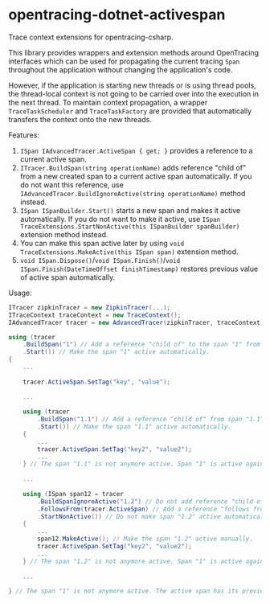 # opentracing-dotnet-activespan
Trace context extensions for opentracing-csharp.

This library provides wrappers and extension methods around OpenTracing interfaces which can be used for propagating the current tracing `Span` throughout the application without changing the application's code.

 However, if the application is starting new threads or is using thread pools, the thread-local context is not going to be carried over into the execution in the next thread. To maintain context propagation, a wrapper `TraceTaskScheduler` and `TraceTaskFactory` are provided that automatically transfers the context onto the new threads.

Features:
1. `ISpan IAdvancedTracer.ActiveSpan { get; }` provides a reference to a current active span.
2. `ITracer.BuildSpan(string operationName)` adds reference "child of" from a new created span to a current active span automatically.
If you do not want this reference, use `IAdvancedTracer.BuildIgnoreActive(string operationName)` method instead.
3. `ISpan ISpanBuilder.Start()` starts a new span and makes it active automatically.
If you do not want to make it active, use `ISpan TraceExtensions.StartNonActive(this ISpanBuilder spanBuilder)` extension method instead.
4. You can make this span active later by using `void TraceExtensions.MakeActive(this ISpan span)` extension method.
5. `void ISpan.Dispose()`/`void ISpan.Finish()`/`void ISpan.Finish(DateTimeOffset finishTimestamp)` restores previous value of active span automatically.

Usage:

```csharp
ITracer zipkinTracer = new ZipkinTracer(...);
ITraceContext traceContext = new TraceContext();
IAdvancedTracer tracer = new AdvancedTracer(zipkinTracer, traceContext);

using (tracer
    .BuildSpan("1") // Add a reference "child of" to the span "1" from the current active span.
    .Start()) // Make the span "1" active automatically.
{
    ...
    
    tracer.ActiveSpan.SetTag("key", "value");
    
    ...
    
    using (tracer
        .BuildSpan("1.1") // Add a reference "child of" from span "1.1" to the active span "1" automatically.
        .Start()) // Make the span "1.1" active automatically.
    {
        ...
        tracer.ActiveSpan.SetTag("key2", "value2");
        ...
    } // The span "1.1" is not anymore active. Span "1" is active again.
    
    ...
    
    using (ISpan span12 = tracer
        .BuildSpanIgnoreActive("1.2") // Do not add reference "child of" from span "1.2" to the active span "1" automatically.
        .FollowsFrom(tracer.ActiveSpan) // Add a reference "follows from" from span "1.2" to the active span "1" manually.
        .StartNonActive()) // Do not make span "1.2" active automatically. The span "1" remains active.
    {
        ...
        span12.MakeActive(); // Make the span "1.2" active manually.
        tracer.ActiveSpan.SetTag("key2", "value2");
        ...
    } // The span "1.2" is not anymore active. Span "1" is active again.
    
    ...
    
} // The span "1" is not anymore active. The active span has its previous value.

```
